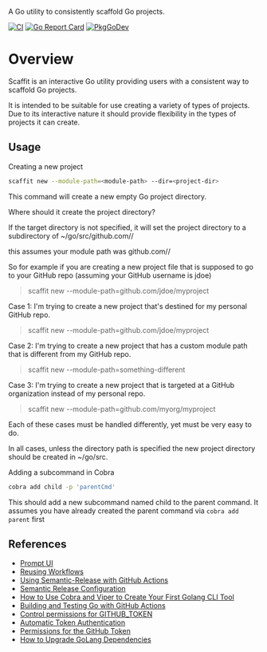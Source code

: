 [//]: # ( ![scaffit logo]&#40;assets/scaffold.jpeg&#41;)

A Go utility to consistently scaffold Go projects.

[![CI](https://github.com/jedi-knights/scaffit/actions/workflows/ci.yml/badge.svg)](https://github.com/jedi-knights/scaffit/actions/workflows/ci.yml)
[![Go Report Card](https://goreportcard.com/badge/github.com/jedi-knights/scaffit)](https://goreportcard.com/report/github.com/jedi-knights/scaffit)
[![PkgGoDev](https://pkg.go.dev/badge/mod/github.com/jedi-knights/scaffit)](https://pkg.go.dev/mod/github.com/jedi-knights/scaffit)

# Overview

Scaffit is an interactive Go utility providing users with a consistent way to scaffold Go projects.

It is intended to be suitable for use creating a variety of types of projects.  Due to its interactive nature it
should provide flexibility in the types of projects it can create.


## Usage

Creating a new project

```bash
scaffit new --module-path=<module-path> --dir=<project-dir>
```

This command will create a new empty Go project directory.

Where should it create the project directory?

If the target directory is not specified, it will set the project directory to a subdirectory 
of ~/go/src/github.com/<username>/<project-name>

this assumes your module path was github.com/<username>/<project-name>

So for example if you are creating a new project file that is supposed to go to your GitHub repo (assuming your
GitHub username is jdoe) 

> scaffit new --module-path=github.com/jdoe/myproject

Case 1: I'm trying to create a new project that's destined for my personal GitHub repo.

> scaffit new --module-path=github.com/jdoe/myproject

Case 2: I'm trying to create a new project that has a custom module path that is different from my GitHub repo.

> scaffit new --module-path=something-different

Case 3: I'm trying to create a new project that is targeted at a GitHub organization instead of my personal repo.

> scaffit new --module-path=github.com/myorg/myproject

Each of these cases must be handled differently, yet must be very easy to do.

In all cases, unless the directory path is specified the new project directory should be created in ~/go/src.


Adding a subcommand in Cobra

```bash
cobra add child -p 'parentCmd'
```

This should add a new subcommand named child to the parent command.
It assumes you have already created the parent command via `cobra add parent` first

## References

- [Prompt UI](https://github.com/manifoldco/promptui)
- [Reusing Workflows](https://docs.github.com/en/actions/using-workflows/reusing-workflows)
- [Using Semantic-Release with GitHub Actions](https://levelup.gitconnected.com/using-semantic-release-with-github-actions-c30d197829f1)
- [Semantic Release Configuration](https://semantic-release.gitbook.io/semantic-release/usage/configuration)
- [How to Use Cobra and Viper to Create Your First Golang CLI Tool](https://betterprogramming.pub/step-by-step-using-cobra-and-viper-to-create-your-first-golang-cli-tool-8050d7675093)
- [Building and Testing Go with GitHub Actions](https://docs.github.com/en/actions/automating-builds-and-tests/building-and-testing-go)
- [Control permissions for GITHUB_TOKEN](https://github.blog/changelog/2021-04-20-github-actions-control-permissions-for-github_token/)
- [Automatic Token Authentication](https://docs.github.com/en/actions/security-guides/automatic-token-authentication)
- [Permissions for the GitHub Token](https://docs.github.com/en/actions/security-guides/automatic-token-authentication#permissions-for-the-github_token)
- [How to Upgrade GoLang Dependencies](https://golang.cafe/blog/how-to-upgrade-golang-dependencies.html)